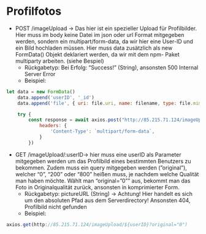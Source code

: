 # Profilfotos

* POST /imageUpload → Das hier ist ein spezieller Upload für Profilbilder. Hier muss im body keine Datei im json oder url Format mitgegeben werden, sondern ein multipart/form-data, da wir hier eine User-ID und ein Bild hochladen müssen. Hier muss data zusätzlich als new FormData() Objekt deklariert werden, da wir mit dem npm- Paket multiparty arbeiten. (siehe Bespiel)
  * Rückgabetyp: Bei Erfolg: “Success!” (String), ansonsten 500 Internal Server Error
  * Beispiel:

```javascript
let data = new FormData()
    data.append('userID', '_id')
    data.append('file', { uri: file.uri, name: filename, type: file.mimeType })

    try {
        const response = await axios.post("http://85.215.71.124/imageUpload", data, {
            headers: {
                'Content-Type': `multipart/form-data`,
            }
        })
```

* GET /imageUpload/:userID→ hier muss eine userID als Parameter mitgegeben werden um das Profilbild eines bestimmten Benutzers zu bekommen. Zudem muss ein query mitgegeben werden (”original”), welcher “0”, “200” oder “800” heißen muss, je nachdem welche Qualität man haben möchte. Wählt man “original=”0”” aus, bekommt man das Foto in Originalqualität zurück, ansonsten in komprimierter Form.
  * Rückgabetyp: pictureURL (String) → Achtung! Hier handelt es sich um den absoluten Pfad aus dem Serverdirectory! Ansonsten 404, Profilbild nicht gefunden
  * Beispiel:

```javascript
axios.get(http://85.215.71.124/imageUpload/${userID}?original="0")
```
